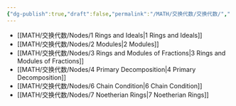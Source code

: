 ```yaml
---
{"dg-publish":true,"draft":false,"permalink":"/MATH/交换代数/交换代数/","dgPassFrontmatter":true}
---
```



- [[MATH/交换代数/Nodes/1 Rings and Ideals\|1 Rings and Ideals]]
- [[MATH/交换代数/Nodes/2 Modules\|2 Modules]]
- [[MATH/交换代数/Nodes/3 Rings and Modules of Fractions\|3 Rings and Modules of Fractions]]
- [[MATH/交换代数/Nodes/4 Primary Decomposition\|4 Primary Decomposition]]
- [[MATH/交换代数/Nodes/6 Chain Condition\|6 Chain Condition]]
- [[MATH/交换代数/Nodes/7 Noetherian Rings\|7 Noetherian Rings]]

